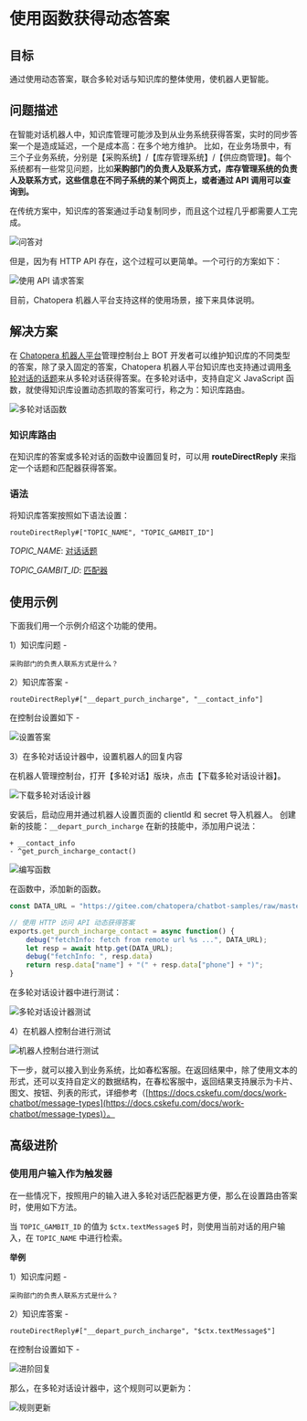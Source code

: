 # 使用函数获得动态答案

## 目标

通过使用动态答案，联合多轮对话与知识库的整体使用，使机器人更智能。

## 问题描述

在智能对话机器人中，知识库管理可能涉及到从业务系统获得答案，实时的同步答案一个是造成延迟，一个是成本高：在多个地方维护。 比如，在业务场景中，有三个子业务系统，分别是【采购系统】/【库存管理系统】/【供应商管理】。每个系统都有一些常见问题，比如**采购部门的负责人及联系方式，库存管理系统的负责人及联系方式，这些信息在不同子系统的某个网页上，或者通过 API 调用可以查询到。**

在传统方案中，知识库的答案通过手动复制同步，而且这个过程几乎都需要人工完成。

![问答对](../../../../images/products/platform/QQ截图20220616155155.png)

但是，因为有 HTTP API 存在，这个过程可以更简单。一个可行的方案如下：

![使用 API 请求答案](../../../../images/products/platform/QQ截图20220616155207.png)

目前，Chatopera 机器人平台支持这样的使用场景，接下来具体说明。

## 解决方案

在 [Chatopera 机器人平台](https://bot.chatopera.com/)管理控制台上 BOT 开发者可以维护知识库的不同类型的答案，除了录入固定的答案，Chatopera 机器人平台知识库也支持通过调用[多轮对话的话题](https://docs.chatopera.com/products/chatbot-platform/explanations/query.html)来从多轮对话获得答案。在多轮对话中，支持自定义 JavaScript 函数，就使得知识库设置动态抓取的答案可行，称之为：知识库路由。

![多轮对话函数](../../../../images/products/platform/QQ截图20220616155220.png)

### 知识库路由

在知识库的答案或多轮对话的函数中设置回复时，可以用 **routeDirectReply** 来指定一个话题和匹配器获得答案。

### 语法

将知识库答案按照如下语法设置：

```语法
routeDirectReply#["TOPIC_NAME", "TOPIC_GAMBIT_ID"]
```

_TOPIC_NAME_: [对话话题](https://docs.chatopera.com/products/chatbot-platform/references/glossary.html#对话话题)

_TOPIC_GAMBIT_ID_: [匹配器](https://docs.chatopera.com/products/chatbot-platform/references/glossary.html#匹配器)

## 使用示例

下面我们用一个示例介绍这个功能的使用。

1）知识库问题 -

```语法
采购部门的负责人联系方式是什么？
```

2）知识库答案 -

```语法
routeDirectReply#["__depart_purch_incharge", "__contact_info"]
```

在控制台设置如下 -

![设置答案](../../../../images/products/platform/QQ截图20220616155315.png)

3）在多轮对话设计器中，设置机器人的回复内容

在机器人管理控制台，打开【多轮对话】版块，点击【下载多轮对话设计器】。

![下载多轮对话设计器](../../../../images/products/platform/QQ截图20220616155328.png)

安装后，启动应用并通过机器人设置页面的 clientId 和 secret 导入机器人。
创建新的技能：`__depart_purch_incharge`
在新的技能中，添加用户说法：

```语法
+ __contact_info
- ^get_purch_incharge_contact()
```

![编写函数](../../../../images/products/platform/QQ截图20220616155346.png)

在函数中，添加新的函数。

```JavaScript
const DATA_URL = "https://gitee.com/chatopera/chatbot-samples/raw/master/assets/demo-contact.json"

// 使用 HTTP 访问 API 动态获得答案
exports.get_purch_incharge_contact = async function() {
    debug("fetchInfo: fetch from remote url %s ...", DATA_URL);
    let resp = await http.get(DATA_URL);
    debug("fetchInfo: ", resp.data)
    return resp.data["name"] + "(" + resp.data["phone"] + ")";
}
```

在多轮对话设计器中进行测试：

![多轮对话设计器测试](../../../../images/products/platform/QQ截图20220616155420.png)

4）在机器人控制台进行测试

![机器人控制台进行测试](../../../../images/products/platform/QQ截图20220616155438.png)

下一步，就可以接入到业务系统，比如春松客服。在返回结果中，除了使用文本的形式，还可以支持自定义的数据结构，在春松客服中，返回结果支持展示为卡片、图文、按钮、列表的形式，详细参考（[https://docs.cskefu.com/docs/work-chatbot/message-types](https://docs.cskefu.com/docs/work-chatbot/message-types)）。

## 高级进阶

### 使用用户输入作为触发器

在一些情况下，按照用户的输入进入多轮对话匹配器更方便，那么在设置路由答案时，使用如下方法。

当 `TOPIC_GAMBIT_ID` 的值为 `$ctx.textMessage$` 时，则使用当前对话的用户输入，在 `TOPIC_NAME` 中进行检索。

**举例**

1）知识库问题 -

```
采购部门的负责人联系方式是什么？
```

2）知识库答案 -

```语法
routeDirectReply#["__depart_purch_incharge", "$ctx.textMessage$"]
```

在控制台设置如下 -

![进阶回复](../../../../images/products/platform/QQ截图20220616155455.png)

那么，在多轮对话设计器中，这个规则可以更新为：

![规则更新](../../../../images/products/platform/QQ截图20220616155505.png)
